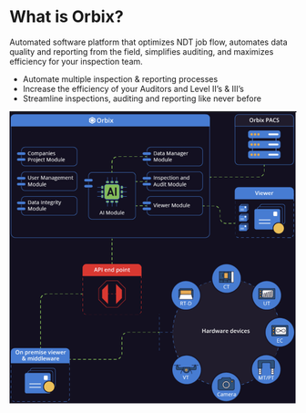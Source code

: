 # What is Orbix?


Automated software platform that optimizes NDT job flow, automates data quality and reporting from the field, simplifies auditing, and maximizes efficiency for your inspection team.

* Automate multiple inspection & reporting processes
* Increase the efficiency of your Auditors and Level II’s & III’s
* Streamline inspections, auditing and reporting like never before

![what-is-orbix](../assets/what-is-orbix.png)